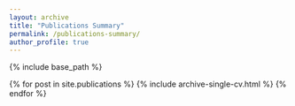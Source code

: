 ```yaml
---
layout: archive
title: "Publications Summary"
permalink: /publications-summary/
author_profile: true
---
```


{% include base_path %}

{% for post in site.publications %} {% include archive-single-cv.html %} {% endfor %}
